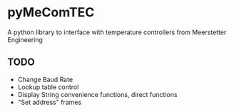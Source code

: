 # pyMeComTEC
A python library to interface with temperature controllers from Meerstetter Engineering

## TODO
 - Change Baud Rate
 - Lookup table control
 - Display String convenience functions, direct functions
 - "Set address" frames